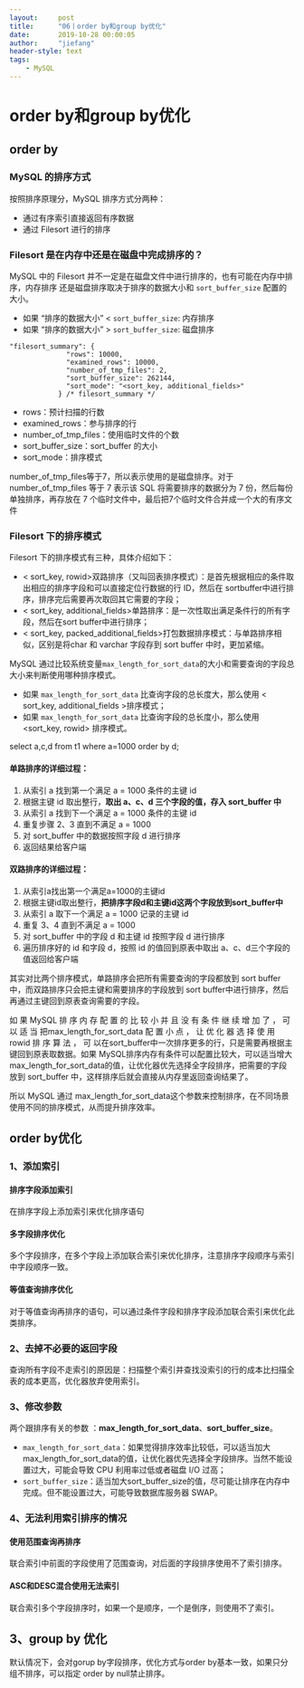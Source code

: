```yaml
---
layout:     post
title:      "06丨order by和group by优化"
date:       2019-10-28 00:00:05
author:     "jiefang"
header-style: text
tags:
    - MySQL
---
```

# order by和group by优化

## order by

### MySQL 的排序方式
按照排序原理分，MySQL 排序方式分两种：
- 通过有序索引直接返回有序数据
- 通过 Filesort 进行的排序

### Filesort 是在内存中还是在磁盘中完成排序的？

MySQL 中的 Filesort 并不一定是在磁盘文件中进行排序的，也有可能在内存中排序，内存排序
还是磁盘排序取决于排序的数据大小和 `sort_buffer_size` 配置的大小。
- 如果 “排序的数据大小” < `sort_buffer_size`: 内存排序
- 如果 “排序的数据大小” > `sort_buffer_size`: 磁盘排序

```
"filesort_summary": {
              "rows": 10000,
              "examined_rows": 10000,
              "number_of_tmp_files": 2,
              "sort_buffer_size": 262144,
              "sort_mode": "<sort_key, additional_fields>"
            } /* filesort_summary */
```
- rows：预计扫描的行数
- examined_rows：参与排序的行
- number_of_tmp_files：使用临时文件的个数
- sort_buffer_size：sort_buffer 的大小
- sort_mode：排序模式

number_of_tmp_files等于7，所以表示使用的是磁盘排序。对于number_of_tmp_files 等于 7 表示该 SQL 将需要排序的数据分为 7 份，然后每份单独排序，再存放在 7 个临时文件中，最后把7个临时文件合并成一个大的有序文件
### Filesort 下的排序模式
Filesort 下的排序模式有三种，具体介绍如下：
- < sort_key, rowid>双路排序（又叫回表排序模式）：是首先根据相应的条件取出相应的排序字段和可以直接定位行数据的行 ID，然后在 sortbuffer中进行排序，排序完后需要再次取回其它需要的字段；
- < sort_key, additional_fields>单路排序：是一次性取出满足条件行的所有字段，然后在sort buffer中进行排序；
- < sort_key, packed_additional_fields>打包数据排序模式：与单路排序相似，区别是将char 和 varchar 字段存到 sort buffer 中时，更加紧缩。

MySQL 通过比较系统变量`max_length_for_sort_data`的大小和需要查询的字段总大小来判断使用哪种排序模式。
- 如果 `max_length_for_sort_data` 比查询字段的总长度大，那么使用 < sort_key,
additional_fields >排序模式；
- 如果 `max_length_for_sort_data` 比查询字段的总长度小，那么使用 <sort_key, rowid> 排序模式。

 select a,c,d from t1 where a=1000 order by d;
 
#### 单路排序的详细过程：
 
1. 从索引 a 找到第一个满足 a = 1000 条件的主键 id
2. 根据主键 id 取出整行，**取出 a、c、d 三个字段的值，存入 sort_buffer 中**
3. 从索引 a 找到下一个满足 a = 1000 条件的主键 id
4. 重复步骤 2、3 直到不满足 a = 1000
5. 对 sort_buffer 中的数据按照字段 d 进行排序
6. 返回结果给客户端

#### 双路排序的详细过程：

1. 从索引a找出第一个满足a=1000的主键id
2. 根据主键id取出整行，**把排序字段d和主键id这两个字段放到sort_buffer中**
3. 从索引 a 取下一个满足 a = 1000 记录的主键 id
4. 重复 3、4 直到不满足 a = 1000
5. 对 sort_buffer 中的字段 d 和主键 id 按照字段 d 进行排序
6. 遍历排序好的 id 和字段 d，按照 id 的值回到原表中取出 a、c、d三个字段的值返回给客户端

其实对比两个排序模式，单路排序会把所有需要查询的字段都放到 sort buffer 中，而双路排序只会把主键和需要排序的字段放到 sort buffer中进行排序，然后再通过主键回到原表查询需要的字段。

如 果 MySQL 排 序 内 存 配 置 的 比 较 小 并 且 没 有 条 件 继 续 增 加 了 ， 可 以 适 当 把max_length_for_sort_data 配 置 小 点 ， 让 优 化 器 选 择 使 用 rowid 排 序 算 法 ， 可 以在sort_buffer中一次排序更多的行，只是需要再根据主键回到原表取数据。如果 MySQL排序内存有条件可以配置比较大，可以适当增大max_length_for_sort_data的值，让优化器优先选择全字段排序，把需要的字段放到 sort_buffer 中，这样排序后就会直接从内存里返回查询结果了。

所以 MySQL 通过 max_length_for_sort_data这个参数来控制排序，在不同场景使用不同的排序模式，从而提升排序效率。
## order by优化
### 1、添加索引
#### 排序字段添加索引
在排序字段上添加索引来优化排序语句
#### 多字段排序优化
多个字段排序，在多个字段上添加联合索引来优化排序，注意排序字段顺序与索引中字段顺序一致。
#### 等值查询排序优化
对于等值查询再排序的语句，可以通过条件字段和排序字段添加联合索引来优化此类排序。
###  2、去掉不必要的返回字段
查询所有字段不走索引的原因是：扫描整个索引并查找没索引的行的成本比扫描全表的成本更高，优化器放弃使用索引。

###  3、修改参数
两个跟排序有关的参数 ：**max_length_for_sort_data**、**sort_buffer_size**。
- `max_length_for_sort_data`：如果觉得排序效率比较低，可以适当加大
max_length_for_sort_data的值，让优化器优先选择全字段排序。当然不能设置过大，可能会导致 CPU 利用率过低或者磁盘 I/O 过高；
- `sort_buffer_size`：适当加大sort_buffer_size的值，尽可能让排序在内存中完成。但不能设置过大，可能导致数据库服务器 SWAP。

### 4、无法利用索引排序的情况
#### 使用范围查询再排序
联合索引中前面的字段使用了范围查询，对后面的字段排序使用不了索引排序。
#### ASC和DESC混合使用无法索引
联合索引多个字段排序时，如果一个是顺序，一个是倒序，则使用不了索引。

## 3、group by 优化
默认情况下，会对gorup by字段排序，优化方式与order by基本一致，如果只分组不排序，可以指定 order by null禁止排序。